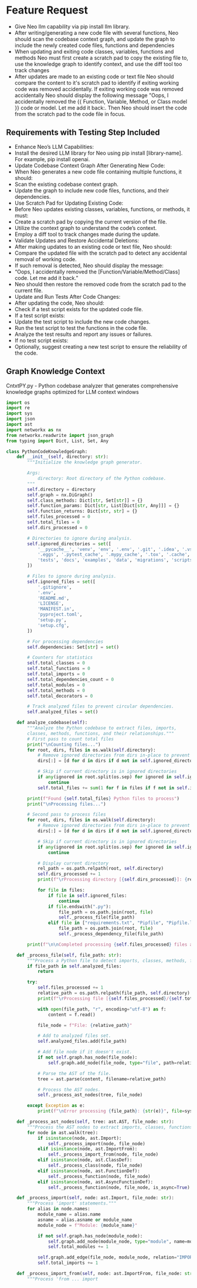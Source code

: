 # Feature Request

- Give Neo llm capability via pip install llm library.
- After writing/generating a new code file with several functions, Neo should scan the codebase context graph, and update the graph to include the newly created code files, functions and dependencies
- When updating and exiting code classes, variables, functions and methods Neo must first create a scratch pad to copy the existing file to, use the knowledge graph to identify context, and use the diff tool too track changes
- After updates are made to an existing code or text file Neo should compare the content to it's scratch pad to identify if exiting working code was removed accidentally. If exiting working code was removed accidentally Neo should display the following message "Oops, I accidentally removed the {{ Function, Variable, Method, or Class model }} code or model. Let me add it back:. Then Neo should insert the code from the scratch pad to the code file in focus.

## Requirements with Testing Step Included

- Enhance Neo’s LLM Capabilities:
- Install the desired LLM library for Neo using pip install [library-name]. For example, pip install openai.
- Update Codebase Context Graph After Generating New Code:
- When Neo generates a new code file containing multiple functions, it should:
- Scan the existing codebase context graph.
- Update the graph to include new code files, functions, and their dependencies.
- Use Scratch Pad for Updating Existing Code:
- Before Neo updates existing classes, variables, functions, or methods, it must:
- Create a scratch pad by copying the current version of the file.
- Utilize the context graph to understand the code’s context.
- Employ a diff tool to track changes made during the update.
- Validate Updates and Restore Accidental Deletions:
- After making updates to an existing code or text file, Neo should:
- Compare the updated file with the scratch pad to detect any accidental removal of working code.
- If such removal is detected, Neo should display the message:
- “Oops, I accidentally removed the [Function/Variable/Method/Class] code. Let me add it back.”
- Neo should then restore the removed code from the scratch pad to the current file.
- Update and Run Tests After Code Changes:
- After updating the code, Neo should:
- Check if a test script exists for the updated code file.
- If a test script exists:
- Update the test script to include the new code changes.
- Run the test script to test the functions in the code file.
- Analyze the test results and report any issues or failures.
- If no test script exists:
- Optionally, suggest creating a new test script to ensure the reliability of the code.

## Graph Knowledge Context

CntxtPY.py - Python codebase analyzer that generates comprehensive knowledge graphs optimized for LLM context windows

```python
import os
import re
import sys
import json
import ast
import networkx as nx
from networkx.readwrite import json_graph
from typing import Dict, List, Set, Any

class PythonCodeKnowledgeGraph:
    def __init__(self, directory: str):
        """Initialize the knowledge graph generator.

        Args:
            directory: Root directory of the Python codebase.
        """
        self.directory = directory
        self.graph = nx.DiGraph()
        self.class_methods: Dict[str, Set[str]] = {}
        self.function_params: Dict[str, List[Dict[str, Any]]] = {}
        self.function_returns: Dict[str, str] = {}
        self.files_processed = 0
        self.total_files = 0
        self.dirs_processed = 0

        # Directories to ignore during analysis.
        self.ignored_directories = set([
            '__pycache__', 'venv', 'env', '.env', '.git', '.idea', '.vscode', 'build', 'dist',
            '.eggs', '.pytest_cache', '.mypy_cache', '.tox', '.cache', '.coverage', 'node_modules',
            'tests', 'docs', 'examples', 'data', 'migrations', 'scripts', 'static', 'media', 'logs',
        ])

        # Files to ignore during analysis.
        self.ignored_files = set([
            '.gitignore',
            '.env',
            'README.md',
            'LICENSE',
            'MANIFEST.in',
            'pyproject.toml',
            'setup.py',
            'setup.cfg',
        ])

        # For processing dependencies
        self.dependencies: Set[str] = set()

        # Counters for statistics
        self.total_classes = 0
        self.total_functions = 0
        self.total_imports = 0
        self.total_dependencies_count = 0
        self.total_modules = 0
        self.total_methods = 0
        self.total_decorators = 0

        # Track analyzed files to prevent circular dependencies.
        self.analyzed_files = set()

    def analyze_codebase(self):
        """Analyze the Python codebase to extract files, imports,
        classes, methods, functions, and their relationships."""
        # First pass to count total files
        print("\nCounting files...")
        for root, dirs, files in os.walk(self.directory):
            # Remove ignored directories from dirs in-place to prevent walking into them
            dirs[:] = [d for d in dirs if d not in self.ignored_directories]

            # Skip if current directory is in ignored directories
            if any(ignored in root.split(os.sep) for ignored in self.ignored_directories):
                continue
            self.total_files += sum(1 for f in files if f not in self.ignored_files and f.endswith(".py"))

        print(f"Found {self.total_files} Python files to process")
        print("\nProcessing files...")

        # Second pass to process files
        for root, dirs, files in os.walk(self.directory):
            # Remove ignored directories from dirs in-place to prevent walking into them
            dirs[:] = [d for d in dirs if d not in self.ignored_directories]

            # Skip if current directory is in ignored directories
            if any(ignored in root.split(os.sep) for ignored in self.ignored_directories):
                continue

            # Display current directory
            rel_path = os.path.relpath(root, self.directory)
            self.dirs_processed += 1
            print(f"\rProcessing directory [{self.dirs_processed}]: {rel_path}", end="")

            for file in files:
                if file in self.ignored_files:
                    continue
                if file.endswith(".py"):
                    file_path = os.path.join(root, file)
                    self._process_file(file_path)
                elif file in ["requirements.txt", "Pipfile", "Pipfile.lock", "setup.py", "pyproject.toml"]:
                    file_path = os.path.join(root, file)
                    self._process_dependency_file(file_path)

        print(f"\n\nCompleted processing {self.files_processed} files across {self.dirs_processed} directories")

    def _process_file(self, file_path: str):
        """Process a Python file to detect imports, classes, methods, functions, and dependencies."""
        if file_path in self.analyzed_files:
            return

        try:
            self.files_processed += 1
            relative_path = os.path.relpath(file_path, self.directory)
            print(f"\rProcessing file [{self.files_processed}/{self.total_files}]: {relative_path}", end="", flush=True)

            with open(file_path, "r", encoding="utf-8") as f:
                content = f.read()

            file_node = f"File: {relative_path}"

            # Add to analyzed files set.
            self.analyzed_files.add(file_path)

            # Add file node if it doesn't exist.
            if not self.graph.has_node(file_node):
                self.graph.add_node(file_node, type="file", path=relative_path)

            # Parse the AST of the file.
            tree = ast.parse(content, filename=relative_path)

            # Process the AST nodes.
            self._process_ast_nodes(tree, file_node)

        except Exception as e:
            print(f"\nError processing {file_path}: {str(e)}", file=sys.stderr)

    def _process_ast_nodes(self, tree: ast.AST, file_node: str):
        """Process the AST nodes to extract imports, classes, functions, and their relationships."""
        for node in ast.walk(tree):
            if isinstance(node, ast.Import):
                self._process_import(node, file_node)
            elif isinstance(node, ast.ImportFrom):
                self._process_import_from(node, file_node)
            elif isinstance(node, ast.ClassDef):
                self._process_class(node, file_node)
            elif isinstance(node, ast.FunctionDef):
                self._process_function(node, file_node)
            elif isinstance(node, ast.AsyncFunctionDef):
                self._process_function(node, file_node, is_async=True)

    def _process_import(self, node: ast.Import, file_node: str):
        """Process 'import' statements."""
        for alias in node.names:
            module_name = alias.name
            asname = alias.asname or module_name
            module_node = f"Module: {module_name}"

            if not self.graph.has_node(module_node):
                self.graph.add_node(module_node, type="module", name=module_name)
                self.total_modules += 1

            self.graph.add_edge(file_node, module_node, relation="IMPORTS_MODULE")
            self.total_imports += 1

    def _process_import_from(self, node: ast.ImportFrom, file_node: str):
        """Process 'from ... import
